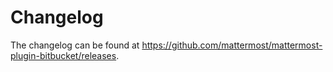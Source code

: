 # Changelog

The changelog can be found at https://github.com/mattermost/mattermost-plugin-bitbucket/releases.
